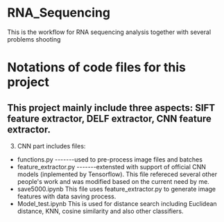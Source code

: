 # RNA_Sequencing
This is the workflow for RNA sequencing analysis together with several problems shooting

# Notations of code files for this project

## This project mainly include three aspects: SIFT feature extractor, DELF extractor, CNN feature extractor.

3. CNN part includes files:
  - functions.py -------used to pre-process image files and batches
  - feature_extractor.py -------extensted with support of official CNN models (inplemented by Tensorflow). This file refereced several other people's work and was modified based on the current need by me.
  - save5000.ipynb This file uses feature_extractor.py to generate image features with data saving process.
  - Model_test.ipynb This is used for distance search including Euclidean distance, KNN, cosine similarity and also other classifiers.

